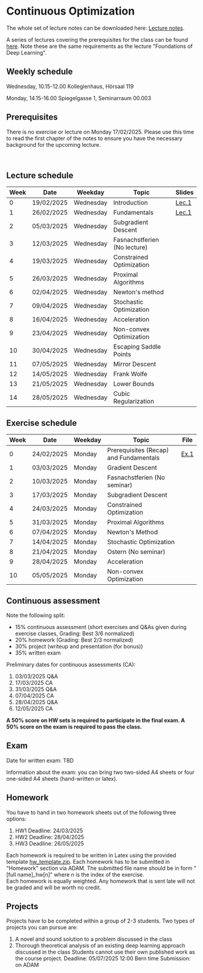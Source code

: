 # Continuous Optimization

The whole set of lecture notes can be downloaded here: [Lecture notes](notes/lecture_notes.pdf).

A series of lectures covering the prerequisites for the class can be found [here](https://www.youtube.com/watch?v=Cz1sCRX5tek&list=PLvs1S8_6mIiW4ZXRHlHlLDPACSmdUPnZ9). Note these are the same requirements as the lecture "Foundations of Deep Learning".

## Weekly schedule
Wednesday, 10.15-12.00
Kollegienhaus, Hörsaal 119

Monday, 14.15-16.00
Spiegelgasse 1, Seminarraum 00.003

## Prerequisites
There is no exercise or lecture on Monday 17/02/2025. Please use this time to read the first chapter of the notes to ensure you have the necessary background for the upcoming lecture.



&nbsp;

## Lecture schedule

| Week    | Date       | Weekday | Topic                                            | Slides                                   |
|---------|------------|---------|--------------------------------------------------|------------------------------------------|
| 0       | 19/02/2025 | Wednesday  | Introduction                                  | [Lec.1](slides_2025/01_introduction.pdf) |
| 1       | 26/02/2025 | Wednesday| Fundamentals                                    | [Lec.1](slides_2025/01_introduction.pdf) | 
| 2       | 05/03/2025 | Wednesday|Subgradient Descent                              |                                          |
| 3       | 12/03/2025 | Wednesday | Fasnachstferien (No lecture)                   |                                          |
| 4       |19/03/2025  |Wednesday  |Constrained Optimization                        |                                          |
|5        | 26/03/2025 | Wednesday |Proximal Algorithms                             |                                          |
|6        | 02/04/2025 |Wednesday  |Newton's method                                 |                                          |
|7        |09/04/2025  |Wednesday  |Stochastic Optimization                         |                                          |
|8        |16/04/2025  |Wednesday  |Acceleration                                    |                                          |
|9        |23/04/2025  |Wednesday  |Non-convex Optimization                         |                                          |
|10       |30/04/2025  |Wednesday  |Escaping Saddle Points                          |                                          |
|11       |07/05/2025  |Wednesday  |Mirror Descent                                  |                                          |
|12       |14/05/2025  |Wednesday  |Frank Wolfe                                     |                                          |
|13       |21/05/2025  |Wednesday  |Lower Bounds                                    |                                          |
|14       |28/05/2025  |Wednesday  |Cubic Regularization                            |                                          |
      
       

## Exercise schedule

| Week     | Date       | Weekday | Topic                                            | File                                                   |
|----------|------------|---------|--------------------------------------------------|--------------------------------------------------------|
|0| 24/02/2025|Monday| Prerequisites (Recap) and Fundamentals| [Ex.1](slides_2025/01_introduction.pdf) |
|1| 03/03/2025| Monday| Gradient Descent| | 
|2| 10/03/2025| Monday| Fasnachstferien (No seminar) | |
|3| 17/03/2025| Monday| Subgradient Descent| | 
|4| 24/03/2025| Monday| Constrained Optimization| |
|5| 31/03/2025| Monday| Proximal Algorithms| | 
|6| 07/04/2025| Monday| Newton's Method| |
|7| 14/04/2025| Monday| Stochastic Optimization| | 
|8| 21/04/2025| Monday| Ostern (No seminar)| | 
|9| 28/04/2025| Monday| Acceleration| |
|10| 05/05/2025| Monday| Non-convex Optimization| | 
       

## Continuous assessment

Note the following split:
- 15% continuous assessment (short exercises and Q&As given during exercise classes, Grading: Best 3/6 normalized)
- 20% homework (Grading: Best 2/3 normalized)
- 30% project (writeup and presentation (for bonus))
- 35% written exam

Preliminary dates for continuous assessments (CA): 
1. 03/03/2025 Q&A 
2. 17/03/2025 CA
3. 31/03/2025 Q&A
4. 07/04/2025 CA
5. 28/04/2025 Q&A
6. 12/05/2025 CA


**A 50% score on HW sets is required to participate in the final exam. A 50% score on the exam is required to pass the class.**

## Exam
Date for written exam: TBD

Information about the exam: you can bring two two-sided A4 sheets or four one-sided A4 sheets (hand-written or latex).

## Homework
You have to hand in two homework sheets out of the following three options:

1. HW1 Deadline: 24/03/2025
2. HW2 Deadline: 28/04/2025
3. HW3 Deadline: 26/05/2025

Each homework is required to be written in Latex using the provided template [hw_template.zip](Homeworks). Each homework has to be submitted in "Homework" section via ADAM.
The submitted file name should be in form "[full name]_hw[n]" where n is the index of the exercise.  
Each homework is equally weighted. 
Any homework that is sent late will not be graded and will be worth no credit. 

## Projects
Projects have to be completed within a group of 2-3 students. Two types of projects you can pursue are:
1) A novel and sound solution to a problem discussed in the class
2) Thorough theoretical analysis of an existing deep learning approach discussed in the class
Students cannot use their own published work as the course project.
Deadline: 05/07/2025 12:00 Bern time
Submission: on ADAM



